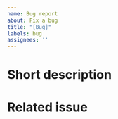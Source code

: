 ```yaml
---
name: Bug report
about: Fix a bug
title: "[Bug]"
labels: bug
assignees: ''
---
```

# Short description

# Related issue
